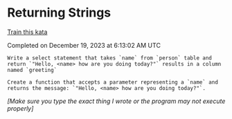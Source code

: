 # Returning Strings

[Train this kata](https://www.codewars.com/kata/55a70521798b14d4750000a4)

Completed on December 19, 2023 at 6:13:02 AM UTC

~~~if:sql
Write a select statement that takes `name` from `person` table and return `"Hello, <name> how are you doing today?"` results in a column named `greeting`
~~~
~~~if-not:sql
Create a function that accepts a parameter representing a `name` and returns the message: `"Hello, <name> how are you doing today?"`.
~~~

*[Make sure you type the exact thing I wrote or the program may not execute properly]*

